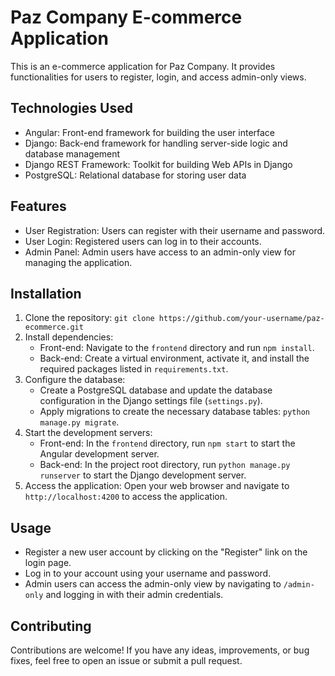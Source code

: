 # Paz Company E-commerce Application

This is an e-commerce application for Paz Company. It provides functionalities for users to register, login, and access admin-only views.

## Technologies Used

- Angular: Front-end framework for building the user interface
- Django: Back-end framework for handling server-side logic and database management
- Django REST Framework: Toolkit for building Web APIs in Django
- PostgreSQL: Relational database for storing user data

## Features

- User Registration: Users can register with their username and password.
- User Login: Registered users can log in to their accounts.
- Admin Panel: Admin users have access to an admin-only view for managing the application.

## Installation

1. Clone the repository: `git clone https://github.com/your-username/paz-ecommerce.git`
2. Install dependencies:
   - Front-end: Navigate to the `frontend` directory and run `npm install`.
   - Back-end: Create a virtual environment, activate it, and install the required packages listed in `requirements.txt`.
3. Configure the database:
   - Create a PostgreSQL database and update the database configuration in the Django settings file (`settings.py`).
   - Apply migrations to create the necessary database tables: `python manage.py migrate`.
4. Start the development servers:
   - Front-end: In the `frontend` directory, run `npm start` to start the Angular development server.
   - Back-end: In the project root directory, run `python manage.py runserver` to start the Django development server.
5. Access the application: Open your web browser and navigate to `http://localhost:4200` to access the application.

## Usage

- Register a new user account by clicking on the "Register" link on the login page.
- Log in to your account using your username and password.
- Admin users can access the admin-only view by navigating to `/admin-only` and logging in with their admin credentials.

## Contributing

Contributions are welcome! If you have any ideas, improvements, or bug fixes, feel free to open an issue or submit a pull request.

